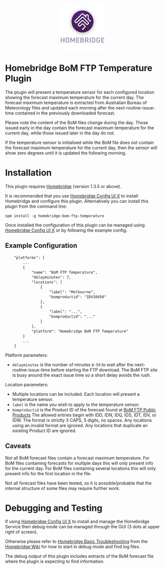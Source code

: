 
<p align="center">

<img src="https://github.com/homebridge/branding/raw/master/logos/homebridge-wordmark-logo-vertical.png" width="150">

</p>

# Homebridge BoM FTP Temperature Plugin

The plugin will present a temperature sensor for each configured location showing the forecast maximum temperature for the current day. The forecast maximum temperature is extracted from Australian Bureau of Meteorology files and updated each morning after the next-routine-issue-time contained in the previously downloaded forecast.

Please note the content of the BoM files change during the day. Those issued early in the day contain the forecast maximum temperature for the current day, while those issued later in the day do not.

If the temperature sensor is initialised while the BoM file does not contain the forecast maximum temperature for the current day, then the sensor will show zero degrees until it is updated the following morning.

# Installation

This plugin requires [Homebridge](https://homebridge.io) (version 1.3.5 or above).

It is recommended that you use [Homebridge Config UI X](https://www.npmjs.com/package/homebridge-config-ui-x) to install Homebridge and configure this plugin. Alternatively you can install this plugin from the command line:

```
npm install -g homebridge-bom-ftp-temperature
```

Once installed the configuration of this plugin can be managed using [Homebridge Config UI X](https://www.npmjs.com/package/homebridge-config-ui-x) or by following the example config.

## Example Configuration

```
    "platforms": [
        ...
        {
            "name": "BoM FTP Temperature",
            "delayminutes": 7,
            "locations": [
                {
                    "label": "Melbourne",
                    "bomproductid": "IDV10450"
                },
                {
                    "label": "...",
                    "bomproductid": "..."
                }
            ],
            "platform": "Homebridge BoM FTP Temperature"
        }
        ...
    ]
```

Platform parameters:
- `delayminutes` is the number of minutes `0-59` to wait after the next-routine-issue-time before starting the FTP download. The BoM FTP site is busy around the exact issue time so a short delay avoids the rush.

Location parameters:
- Multiple locations can be included. Each location will present a temperature sensor.
- `label` is the name you wish to apply to the temperature sensor.
- `bomproductid` is the Product ID of the forecast found at [BoM FTP Public Products]( http://www.bom.gov.au/catalogue/anon-ftp.shtml) The allowed entries begin with IDD, IDN, IDQ, IDS, IDT, IDV, or IDW. The format is strictly 3 CAPS, 5 digits, no spaces. Any locations using an invalid format are ignored. Any locations that duplicate an existing Product ID are ignored.

## Caveats

Not all BoM forecast files contain a forecast maximum temperature.
For BoM files containing forecasts for multiple days this will only present info for the current day.
For BoM files containing several locations this will only present info for the first location in the file.

Not all forecast files have been tested, so it is possible/probable that the internal structure of some files may require further work.

# Debugging and Testing

If using [Homebridge Config UI X](https://www.npmjs.com/package/homebridge-config-ui-x) to install and manage the Homebridge Service then debug mode can be managed through the GUI (3 dots at upper right of screen).

Otherwise please refer to [Homebridge Basic Troubleshooting](https://github.com/homebridge/homebridge/wiki/Basic-Troubleshooting) from the [Homebridge Wiki](https://github.com/homebridge/homebridge/wiki) for how to start in debug mode and find log files.

The debug output of this plugin includes extracts of the BoM forecast file where the plugin is expecting to find information.
